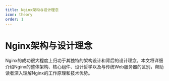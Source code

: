 ```yaml
---
title: Nginx架构与设计理念
icon: theory
order: 1
---
```


# Nginx架构与设计理念

Nginx的成功很大程度上归功于其独特的架构设计和背后的设计理念。本文将详细介绍Nginx的整体架构、核心组件、设计哲学以及与传统Web服务器的区别，帮助读者深入理解Nginx的工作原理和技术优势。
